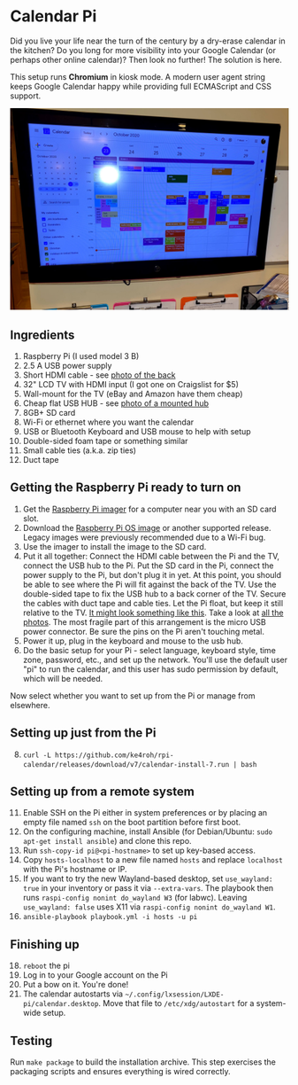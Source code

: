 # Calendar Pi
Did you live your life near the turn of the century by a dry-erase 
calendar in the kitchen?  Do you long for more visibility into your 
Google Calendar (or perhaps other online calendar)?  Then look no
further!  The solution is here.

This setup runs **Chromium** in kiosk mode. A modern user agent string keeps
Google Calendar happy while providing full ECMAScript and CSS support.

![Photo of the finished product mounted on a wall near clipboards, dry-erase, and files.](photos/Overview.jpg)

## Ingredients
1. Raspberry Pi (I used model 3 B)
2. 2.5 A USB power supply
3. Short HDMI cable - see [photo of the back](photos/Back.jpg)
4. 32" LCD TV with HDMI input (I got one on Craigslist for $5)
5. Wall-mount for the TV (eBay and Amazon have them cheap)
6. Cheap flat USB HUB - see [photo of a mounted hub](photos/USBHub.jpg)
7. 8GB+ SD card
8. Wi-Fi or ethernet where you want the calendar
9. USB or Bluetooth Keyboard and USB mouse to help with setup
10. Double-sided foam tape or something similar
11. Small cable ties (a.k.a. zip ties) 
12. Duct tape

## Getting the Raspberry Pi ready to turn on 
1. Get the [Raspberry Pi imager](https://www.raspberrypi.org/downloads/) for a computer near you with an SD card slot.
2. Download the [Raspberry Pi OS image](https://downloads.raspberrypi.org/raspios_armhf_latest) or another supported release. Legacy images were previously recommended due to a Wi-Fi bug.
3. Use the imager to install the image to the SD card.
4. Put it all together: Connect the HDMI cable between the Pi and the TV, connect the USB hub to the Pi.
Put the SD card in the Pi, connect the power supply to the Pi, but don't plug it in yet. 
At this point, you should be able to see where the Pi will fit against the back of the TV.  Use the double-sided tape to fix the
USB hub to a back corner of the TV. Secure the cables with duct tape and cable ties. Let the Pi float, but keep it still relative
to the TV. [It might look something like this](photos/Back.jpg).  Take a look at [all the photos](photos).  The most fragile
part of this arrangement is the micro USB power connector.  Be sure the pins on the Pi aren't touching metal.
5. Power it up, plug in the keyboard and mouse to the usb hub.
6. Do the basic setup for your Pi - select language, keyboard style, time zone, password, etc., and set up the network.  You'll
use the default user "pi" to run the calendar, and this user has sudo permission by default, which will be needed.

Now select whether you want to set up from the Pi or manage from elsewhere.

## Setting up just from the Pi
8. `curl -L https://github.com/ke4roh/rpi-calendar/releases/download/v7/calendar-install-7.run | bash`

## Setting up from a remote system
11. Enable SSH on the Pi either in system preferences or by placing an empty file named `ssh` on the boot partition before first boot.
12. On the configuring machine, install Ansible (for Debian/Ubuntu: `sudo apt-get install ansible`) and clone this repo.
13. Run `ssh-copy-id pi@<pi-hostname>` to set up key-based access.
14. Copy `hosts-localhost` to a new file named `hosts` and replace `localhost` with the Pi's hostname or IP.
15. If you want to try the new Wayland-based desktop, set `use_wayland: true` in
    your inventory or pass it via `--extra-vars`. The playbook then runs
    `raspi-config nonint do_wayland W3` (for labwc). Leaving `use_wayland: false`
    uses X11 via `raspi-config nonint do_wayland W1`.
16. `ansible-playbook playbook.yml -i hosts -u pi`

## Finishing up
18. `reboot` the pi
19. Log in to your Google account on the Pi
20. Put a bow on it. You're done!
21. The calendar autostarts via `~/.config/lxsession/LXDE-pi/calendar.desktop`.
    Move that file to `/etc/xdg/autostart` for a system-wide setup.

## Testing
Run `make package` to build the installation archive. This step exercises the
packaging scripts and ensures everything is wired correctly.
